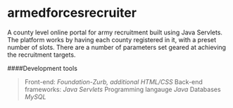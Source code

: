 # armedforcesrecruiter
A county level online portal for army recruitment built using Java Servlets. The platform works by having each county registered in
it, with a preset number of slots. There are a number of parameters set geared at achieving the recruitment targets. 

####Development tools
> Front-end: *Foundation-Zurb, additional HTML/CSS*
Back-end frameworks: *Java Servlets*
Programming langauge *Java*
Databases *MySQL*
